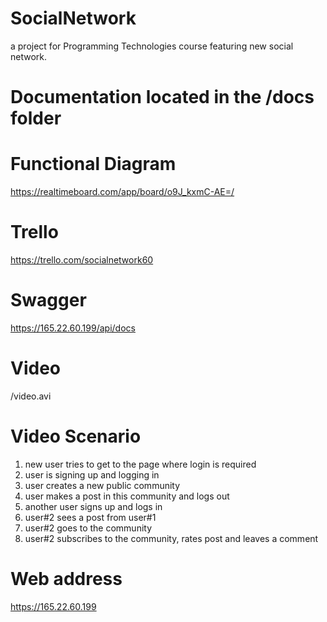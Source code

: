 # SocialNetwork
a project for Programming Technologies course featuring new social network.
# Documentation located in the /docs folder
# Functional Diagram 
https://realtimeboard.com/app/board/o9J_kxmC-AE=/
# Trello 
https://trello.com/socialnetwork60
# Swagger
https://165.22.60.199/api/docs
# Video
/video.avi
# Video Scenario
1) new user tries to get to the page where login is required
2) user is signing up and logging in
3) user creates a new public community
4) user makes a post in this community and logs out
5) another user signs up and logs in 
6) user#2 sees a post from user#1
7) user#2 goes to the community
8) user#2 subscribes to the community, rates post and leaves a comment

# Web address
https://165.22.60.199
